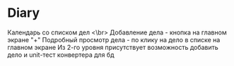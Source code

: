 # Diary
Календарь со списком дел <\br>
Добавление дела - кнопка на главном экране "+"
Подробный просмотр дела - по клику на дело в списке на главном экране
Из 2-го уровня присутствует возможность добавить дело и unit-тест конвертера для бд
